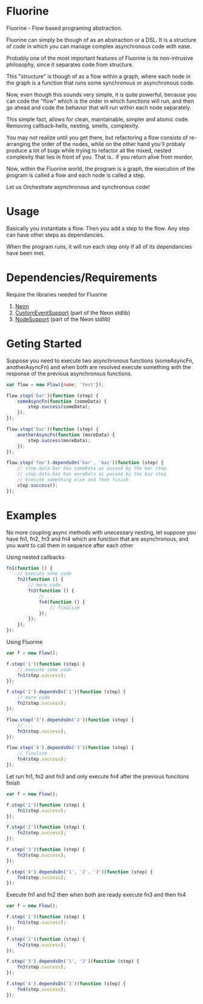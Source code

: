 Fluorine
========

Fluorine - Flow based programing abstraction.

Fluorine can simply be though of as an abstraction or a DSL.
It is a structure of code in which you can manage complex asynchronous
code with ease.

Probably one of the most important features of Fluorine is its
non-intrusive philosophy, since it separates code from structure.

This "structure" is though of as a flow within a graph, where each node
in the graph is a function that runs some synchronous or asynchronous
code.

Now, even though this sounds very simple, it is quite powerful, because
you can code the "flow" which is the order in which functions will run,
and then go ahead and code the behavior that will run within each node
separately.

This simple fact, allows for clean, maintainable, simpler and atomic code.
Removing callback-hells, nesting, smells, complexity.

You may not realize until you get there, but refactoring a flow consists
of re-arranging the order of the nodes, while on the other hand you'll
probaly produce a lot of bugs while trying to refactor all the mixed,
nested complexity that lies in front of you. That is.. if you return
alive from mordor.

Now, within the Fluorine world, the program is a graph, the execution of
the program is called a flow and each node is called a step.

Let us Orchestrate asynchronous and synchronous code!

Usage
=====

Basically you instantiate a flow.
Then you add a step to the flow.
Any step can have other steps as dependancies.

When the program runs, it will run each step only if all of its
dependancies have been met.

Dependencies/Requirements
=========================

Require the libraries needed for Fluorine
1. [Neon](https://github.com/azendal/neon)
2. [CustomEventSupport](https://github.com/azendal/neon) (part of the
Neon stdlib)
3. [NodeSupport](https://github.com/azendal/neon) (part of the
Neon stdlib)

Geting Started
==============

Suppose you need to execute two asynchronous functions (someAsyncFn,
anotherAsyncFn) and when both are resolved execute something with the
response of the previous asynchronous functions.

```javascript
var flow = new Flow({name: 'test'});

flow.step('bar')(function (step) {
    someAsyncFn(function (someData) {
        step.success(someData);
    });
});

flow.step('baz')(function (step) {
    anotherAsyncFn(function (moreData) {
        step.success(moreData);
    });
});

flow.step('foo').dependsOn('bar', 'baz')(function (step) {
    // step.data.bar has someData as passed by the bar step
    // step.data.baz has moreData as passed by the baz step
    // Execute something else and then finish
    step.success();
});
```

Examples
========

No more coupling async methods with unecessary nesting, let suppose
you have fn1, fn2, fn3 and fn4 which are function that are asynchronous,
and you want to call them in sequence after each other

Using nested callbacks
```javascript
fn1(function () {
    // execute some code
    fn2(function () {
        // more code
        fn3(function () {
            // ...
            fn4(function () {
                // finalize
            });
        });
    });
});
```

Using Fluorine
```javascript
var f = new Flow();

f.step('1')(function (step) {
    // execute some code
    fn1(step.success);
});

f.step('2').dependsOn('1')(function (step) {
    // more code
    fn2(step.success);
});

flow.step('3').dependsOn('2')(function (step) {
    // ...
    fn3(step.success);
});

flow.step('4').dependsOn('3')(function (step) {
    // finalize
    fn4(step.success);
});
```

Let run fn1, fn2 and fn3 and only execute fn4 after the previous funcitons finish
```javascript
var f = new Flow();

f.step('1')(function (step) {
    fn1(step.success);
});

f.step('2')(function (step) {
    fn2(step.success);
});

f.step('3')(function (step) {
    fn3(step.success);
});

f.step('4').dependsOn('1', '2', '3')(function (step) {
    fn4(step.success);
});
```

Execute fn1 and fn2 then when both are ready execute fn3 and then fn4
```javascript
var f = new Flow();

f.step('1')(function (step) {
    fn1(step.success);
});

f.step('2')(function (step) {
    fn2(step.success);
});

f.step('3').dependsOn('1', '2')(function (step) {
    fn3(step.success);
});

f.step('4').dependsOn('3')(function (step) {
    fn4(step.success);
});
```
